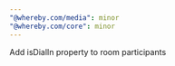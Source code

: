 ```yaml
---
"@whereby.com/media": minor
"@whereby.com/core": minor
---
```


Add isDialIn property to room participants
